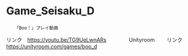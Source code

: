 # Game_Seisaku_D
       「Boo！」プレイ動画　　
リンク　https://youtu.be/TG9UeLwnARs
 　　　　Unityroom　　
リンク　https://unityroom.com/games/boo_d
